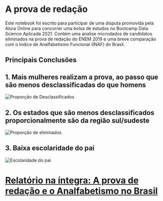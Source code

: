 # A prova de redação

Este notebook foi escrito para participar de uma disputa promovida pela Alura Online para concorrer uma bolsa de estudos no Bootcamp Data Science Aplicada 2021. Contém uma analise microdados de candidatos eliminados na prova de redação do ENEM  2019 e uma breve comparação com o Indice de Analfabetismo Funcional (INAF) do Brasil.

## Principais Conclusões

## 1. Mais mulheres realizam a prova, ao passo que são menos desclassificadas do que homens

![Proporção de Desclassificados](https://raw.githubusercontent.com/ConradBitt/Microdados_ENEM/main/images/distribui%C3%A7%C3%A3o_frequencias_notas.png)


## 2. Os estados que são menos desclassificados proporcionalmente são da região sul/sudeste

![Proporção de eliminados](https://raw.githubusercontent.com/ConradBitt/Microdados_ENEM/main/images/relacao_de_eliminados_por_estado.png)

## 3. Baixa escolaridade do pai

![Escolaridade do pai](https://raw.githubusercontent.com/ConradBitt/Microdados_ENEM/main/images/escolaridade_pais.png)


# [Relatório na íntegra: A prova de redação e o Analfabetismo no Brasil](https://github.com/ConradBitt/Microdados_ENEM/blob/main/2020/A_prova_de_redacao_e_o_analfabetismo.ipynb)
